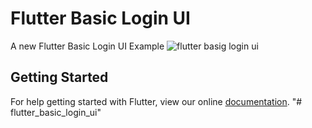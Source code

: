 # Flutter Basic Login UI

A new Flutter Basic Login UI Example
![flutter basig login ui](https://user-images.githubusercontent.com/9204280/41204704-039d993c-6d0a-11e8-91ba-ba4178a39679.png)


## Getting Started

For help getting started with Flutter, view our online
[documentation](https://flutter.io/).
"# flutter_basic_login_ui" 
